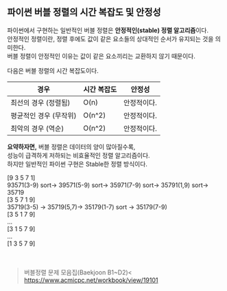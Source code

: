 ## 파이썬 버블 정렬의 시간 복잡도 및 안정성
파이썬에서 구현하는 일반적인 버블 정렬은 **안정적인(stable) 정렬 알고리즘**이다. <br>
안정적인 정렬이란, 정렬 후에도 값이 같은 요소들의 상대적인 순서가 유지되는 것을 의미한다. <br>
버블 정렬이 안정적인 이유는 값이 같은 요소끼리는 교환하지 않기 때문이다.

다음은 버블 정렬의 시간 복잡도이다.

| 경우             | 시간 복잡도 | 안정성 |
| ---------------- | ----------- | ------ |
| 최선의 경우 (정렬됨) | O(n)        | 안정적이다. |
| 평균적인 경우 (무작위) | O(n^2)      | 안정적이다. |
| 최악의 경우 (역순)   | O(n^2)      | 안정적이다. |

**요약하자면,** 버블 정렬은 데이터의 양이 많아질수록, <br>
성능이 급격하게 저하되는 비효율적인 정렬 알고리즘이다. <br>
하지만 일반적인 파이썬 구현은 Stable한 정렬 방식이다. <br>

[9 3 5 7 1]  <br>
93571(3-9) sort-> 39571(5-9) sort-> 35971(7-9) sort-> 35791(1,9) sort-> 35719 <br>
[3 5 7 1 9]<br>
35719(3-5) -> 35719(5,7)-> 35179(1-7) sort -> 35179(7-9)<br>
[3 5 1 7 9]<br>
...<br>
[3 1 5 7 9]<br>
...<br>
[1 3 5 7 9]<br>
<br>
<br>
>버블정렬 문제 모음집(Baekjoon B1~D2)< <br>
https://www.acmicpc.net/workbook/view/19101<br>
